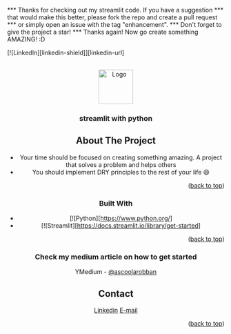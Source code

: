 <div id="top"></div>

*** Thanks for checking out my streamlit code. If you have a suggestion
*** that would make this better, please fork the repo and create a pull request
*** or simply open an issue with the tag "enhancement".
*** Don't forget to give the project a star!
*** Thanks again! Now go create something AMAZING! :D

[![LinkedIn][linkedin-shield]][linkedin-url]



<!-- PROJECT LOGO -->
<br />
<div align="center">
  <a href="https://upload.wikimedia.org/wikipedia/commons/7/77/Streamlit-logo-primary-colormark-darktext.png">
    <img src="https://upload.wikimedia.org/wikipedia/commons/7/77/Streamlit-logo-primary-colormark-darktext.png" alt="Logo" width="80" height="80">
  </a>

  <h3 align="center">streamlit with python</h3>

  <p align="center">
    


<!-- ABOUT THE PROJECT -->
## About The Project

* Your time should be focused on creating something amazing. A project that solves a problem and helps others
* You should implement DRY principles to the rest of your life :smile:

<p align="right">(<a href="#top">back to top</a>)</p>



### Built With


* [![Python][https://www.python.org/]
* [![Streamlit][https://docs.streamlit.io/library/get-started]


<p align="right">(<a href="#top">back to top</a>)</p>



### Check my medium article on how to get started
YMedium - [@ascoolarobban](https://medium.com/@ascoolarobban/whip-up-a-stunning-dashboard-with-python-streamlit-c9dd8c224367)

<!-- CONTACT -->
## Contact

[Linkedin](https://www.linkedin.com/in/iotrobban/)
[E-mail](robin@fauxdelorean.com)

<p align="right">(<a href="#top">back to top</a>)</p>

